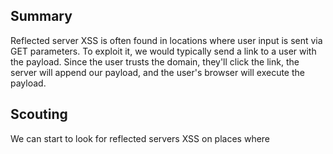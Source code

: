 ## Summary

Reflected server XSS is often found in locations where user input is sent via GET parameters.
To exploit it, we would typically send a link to a user with the payload. Since the user trusts the domain, they'll click the link, the server will append our payload, and the user's browser will execute the payload.

## Scouting

We can start to look for reflected servers XSS on places where 